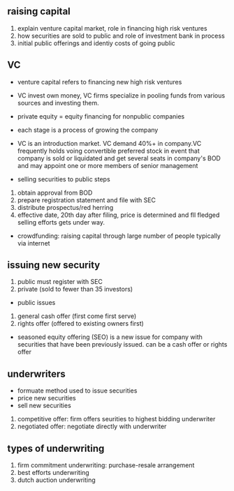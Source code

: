 ## raising capital
1) explain venture capital market, role in financing high risk ventures
2) how securities are sold to public and role of investment bank in process
3) initial public offerings and identiy costs of going public

## VC
* venture capital refers to financing new high risk ventures
* VC invest own money, VC firms specialize in pooling funds from various sources and investing them.
* private equity = equity financing for nonpublic companies
* each stage is a process of growing the company
* VC is an introduction market. VC demand 40%+ in company.VC frequently holds voing convertible preferred stock in event that company is sold or liquidated and get several seats in company's BOD and may appoint one or more members of senior management

* selling securities to public steps
1) obtain approval from BOD
2) prepare registration statement and file with SEC
3) distribute prospectus/red herring
4) effective date, 20th day after filing, price is determined and fll fledged selling efforts gets under way.

* crowdfunding: raising capital through large number of people typically via internet

 ## issuing new security
 1) public must register with SEC
 2) private (sold to fewer than 35 investors)
 
 * public issues
 1) general cash offer (first come first serve)
 2) rights offer (offered to existing owners first)
 
 * seasoned equity offering (SEO) is a new issue for company with securities that have been previously issued. can be a cash offer or rights offer
 
 ## underwriters
 * formuate method used to issue securities
 * price new securities
 * sell new securities
 
 1) competitive offer: firm offers seurities to highest bidding underwriter
 2) negotiated offer: negotiate directly with underwriter
 
 ## types of underwriting
 1) firm commitment underwriting: purchase-resale arrangement
 2) best efforts underwriting
 3) dutch auction underwriting
 
